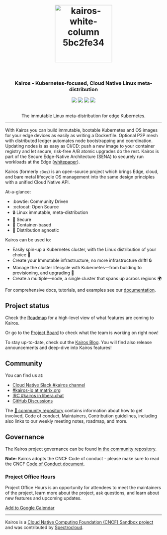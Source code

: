 <h1 align="center">
  <br>
     <img width="184" alt="kairos-white-column 5bc2fe34" src="https://user-images.githubusercontent.com/2420543/193010398-72d4ba6e-7efe-4c2e-b7ba-d3a826a55b7d.png">
    <br>
<br>
</h1>

<h3 align="center">Kairos - Kubernetes-focused, Cloud Native Linux meta-distribution</h3>
<p align="center">
  <a href="https://github.com/kairos-io/kairos/issues"><img src="https://img.shields.io/github/issues/kairos-io/kairos"></a>
  <a href="https://github.com/kairos-io/kairos/actions/workflows/image-master.yaml"> <img src="https://github.com/kairos-io/kairos/actions/workflows/image-master.yaml/badge.svg"></a>
  <a href="https://www.bestpractices.dev/projects/9100"><img src="https://www.bestpractices.dev/projects/9100/badge"></a>
  <a href="https://clomonitor.io/projects/cncf/kairos"><img src="https://img.shields.io/endpoint?url=https://clomonitor.io/api/projects/cncf/kairos/badge"></a>
</p>

<p align="center">
     <br>
    The immutable Linux meta-distribution for edge Kubernetes.
</p>

<hr>

With Kairos you can build immutable, bootable Kubernetes and OS images for your edge devices as easily as writing a Dockerfile. Optional P2P mesh with distributed ledger automates node bootstrapping and coordination. Updating nodes is as easy as CI/CD: push a new image to your container registry and let secure, risk-free A/B atomic upgrades do the rest. Kairos is part of the Secure Edge-Native Architecture (SENA) to securely run workloads at the Edge ([whitepaper](https://github.com/kairos-io/kairos/files/11250843/Secure-Edge-Native-Architecture-white-paper-20240417.3.pdf)).

Kairos (formerly `c3os`) is an open-source project which brings Edge, cloud, and bare metal lifecycle OS management into the same design principles with a unified Cloud Native API.

At-a-glance:

- :bowtie: Community Driven
- :octocat: Open Source
- :lock: Linux immutable, meta-distribution
- :key: Secure
- :whale: Container-based
- :penguin: Distribution agnostic

Kairos can be used to:

- Easily spin-up a Kubernetes cluster, with the Linux distribution of your choice :penguin:
- Create your Immutable infrastructure, no more infrastructure drift! :lock:
- Manage the cluster lifecycle with Kubernetes—from building to provisioning, and upgrading :rocket:
- Create a multiple—node, a single cluster that spans up across regions :earth_africa:

For comprehensive docs, tutorials, and examples see our [documentation](https://kairos.io/getting-started/).

## Project status

Check the [Roadmap](https://github.com/orgs/kairos-io/projects/2) for a high-level view of what features are coming to Kairos.

Or go to the [Project Board](https://github.com/orgs/kairos-io/projects/1/views/1) to check what the team is working on right now!

To stay up-to-date, check out the [Kairos Blog](https://kairos.io/blog/). You will find also release announcements and deep-dive into Kairos features!

## Community

You can find us at:

- [Cloud Native Slack #kairos channel](https://cloud-native.slack.com/archives/C0707M8UEU8)
- [#kairos-io at matrix.org](https://matrix.to/#/#kairos-io:matrix.org)
- [IRC #kairos in libera.chat](https://web.libera.chat/#kairos)
- [GitHub Discussions](https://github.com/kairos-io/kairos/discussions)

The [:handshake: community repository](https://github.com/kairos-io/community) contains information about how to get involved, Code of conduct, Maintainers, Contribution guidelines, including also links to our weekly meeting notes, roadmap, and more.

## Governance

The Kairos project governance can be found [in the community repository](https://github.com/kairos-io/community/blob/main/GOVERNANCE.md). 

**Note:** Kairos adopts the CNCF Code of conduct - please make sure to read the CNCF [Code of Conduct document](https://github.com/kairos-io/community/blob/main/CODE_OF_CONDUCT.md).

### Project Office Hours

Project Office Hours is an opportunity for attendees to meet the maintainers of the project, learn more about the project, ask questions, and learn about new features and upcoming updates.

[Add to Google Calendar](https://calendar.google.com/calendar/embed?src=c_6d65f26502a5a67c9570bb4c16b622e38d609430bce6ce7fc1d8064f2df09c11%40group.calendar.google.com&ctz=Europe%2FRome)

---

Kairos is a [Cloud Native Computing Foundation (CNCF) Sandbox project](https://www.cncf.io/sandbox-projects/) and was contributed by [Spectrocloud](https://spectrocloud.com).

